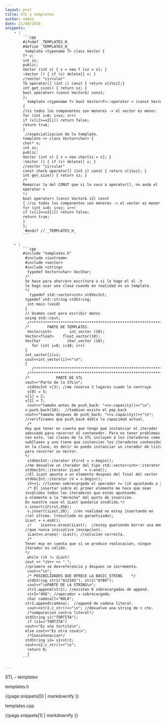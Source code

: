 ```yaml
---
layout: post
title: STL y templates
author: admin
date: 21/08/2010
snippets: 
    - |
        ```cpp
        #ifndef _TEMPLATES_H_
        #define _TEMPLATES_H_
         template <typename T> class Vector {
        T* v;
        int sz;
        public:
        Vector (int s) { v = new T [sz = s]; }
        ~Vector () { if (v) delete[] v; }
        //vector "circular"
        T& operator[] (int i) const { return v[i%sz];}
        int get_size() { return sz; }
        bool operator< (const Vector&) const;
        };
          template <typename T> bool Vector<T>::operator < (const Vector &v2) const
        {
        //si todos los componentes son menores -> el vector es menor.
        for (int i=0; i<sz; i++)
        if (v[i]>=v2[i]) return false;
        return true;
        }
         //especializacion de la template.
        template <> class Vector<char> {
        char* v;
        int sz;
        public:
        Vector (int s) { v = new char[sz = s]; }
        ~Vector () { if (v) delete[] v; }
        //vector "circular"
        const char& operator[] (int i) const { return v[i%sz]; }
        int get_size() { return sz; }
        /*
        Remarcar lo del CONST que si lo saco a operator[], no anda el
        operator <
        */
        bool operator< (const Vector& v2) const
        { //si todos los componentes son menores -> el vector es menor.
        for (int i=0; i<sz; i++)
        if (v[i]>=v2[i]) return false;
        return true;
        }
        };
         #endif // _TEMPLATES_H_
        ```

    - |
        ```cpp
        #include "templates.h"
         #include <iostream>
         #include <vector>
         #include <string>
          typedef Vector<char> VecChar;
         /*
         Se hace para ahorrarn escritura o si lo hago el el .h
         le hago usar una clase cuando en realidad es un template.
         */
           typedef std::vector<int> stdVecInt;
         typedef std::string stdString;
          int main (void)
         {
         // Usamos cout para escribir menos
         using std::cout;
          /*****************************************************************/
         /*        PARTE DE TEMPLATES.                                         */
          Vector<int>        int_vector (10);
         Vector<float>    float_vector(10);
         VecChar            char_vector (10);
            for (int i=0; i<10; i++)
         {
         int_vector[i]=i;
         cout<<int_vector[i]<<"\n";
         }
            /*****************************************************************/
          /****************************************************************/
         /*            PARTE DE STL                                        */
         cout<<"Parte de la STL\n";
          stdVecInt v(3); //me reserva 3 lugares cuado lo contruye
          v[0] = 5;
         v[1] = 2;
         v[2] = 7;
          cout<<"tamaño antes de push_back: "<<v.capacity()<<"\n";
         v.push_back(10);  //tambien existe el pop_back
         cout<<"tamaño despues de push_back: "<<v.capacity()<<"\n";
         //verificamos que push_back dobla la capacidad actual.
          /*
         Hay que tener en cuenta que tengo que instanciar el iterador
         adecuado para recorrer al contenedor. Para no tener problemas
         con esto, las clases de la STL incluyen a los iteradores como
         subClases y uno tiene que instanciar los iteradores contenidos
         en la clase, es decir no puedo instanciar un iterador de lista
         para recorrer un Vector.
         */
          stdVecInt::iterator iFirst = v.begin();
         //me devuelve un iterador del tipo std::vector<int>::iterator.
         stdVecInt::iterator iLast  = v.end();
         //El iLast apunta a un elemento despues del final del vector
         stdVecInt::iterator iV = v.begin();
          iV+=1; //tienen sobrecargado el operador += (iV apuntando a 2);
          /* El insertar sobre el primer elemento me hace que sean
         inválidos todos los iteradores que estén apuntando
         a elemento a la "derecha" del punto de inserción.
         En nuestro caso el iLast quedaría inválido.*/
         v.insert(iFirst,456);
          v.insert(iLast,20);  //en realidad no estoy insertando en
         //el ultimo. (resultado no garantizado);
         iLast = v.end();
          //    iLast=v.erase(iLast);  //estoy queriendo borrar una memoria
         //que nunca inicialice (excepcion).
          iLast=v.erase(--iLast); //solucion correcta.
          /*
         Tener muy en cuenta que si se produce realocacion, ningun
         iterador es válido.
         */
          while (iV != iLast)
         cout << *iV++ << " ";
         //primero se desreferencia y despues se incrementa.
          cout<<"\n";
          /* POSIBILIDADES QUE OFRECE LA BASIC_STRING    */
          stdString str1("012345"), str2("6789");
          cout<<"\nPARTE DE LA STRING\n";
          str1.append(str2); //existen 6 sobrecargadas de append.
          str2="456"; //operador = sobrecargado.
          char cadena[]="HOLA";
         str2.append(cadena);  //append de cadena literal.
          cout<<str2.c_str()<<"\n"; //devuelve una string de c cte.
          /*comparacion contra literal*/
         stdString s1("TORTITA");
          if (s1=="TORTITA")
         cout<<"Es una tortita\n";
         else cout<<"Es otra cosa\n";
          /*Concatenacion*/
         stdString s2= s1+str2;
         cout<<s2.c_str()<<"\n";
          return 0;
          }
        ```

---
```

<div class="entry-content">
						<p>STL – templates</p>
<p>templates.h</p>
<div><div>{{page.snippets[0] | markdownify }}</div></div>
<p>templates.cpp</p>
<div><div>{{page.snippets[1] | markdownify }}</div></div>
											</div>
